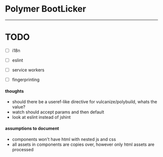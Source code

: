 # Polymer BootLicker

---

# TODO
 - [ ] i18n
 - [ ] eslint
 - [ ] service workers
 - [ ] fingerprinting


#### thoughts
* should there be a useref-like directive for vulcanize/polybuild, whats the value?
* watch should accept params and then default
* look at eslint instead of jshint

#### assumptions to document
* components won't have html with nested js and css
* all assets in components are copies over, however only html assets are processed
